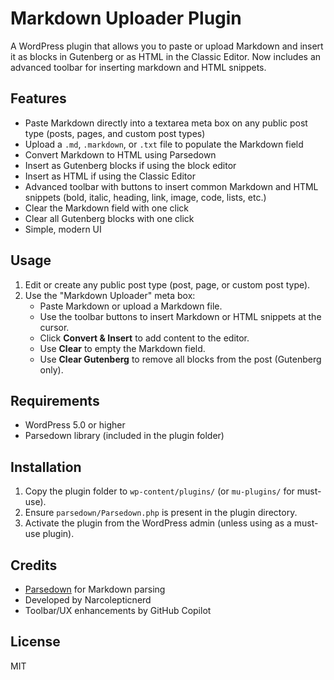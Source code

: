 # Markdown Uploader Plugin

A WordPress plugin that allows you to paste or upload Markdown and insert it as blocks in Gutenberg or as HTML in the Classic Editor. Now includes an advanced toolbar for inserting markdown and HTML snippets.

## Features
- Paste Markdown directly into a textarea meta box on any public post type (posts, pages, and custom post types)
- Upload a `.md`, `.markdown`, or `.txt` file to populate the Markdown field
- Convert Markdown to HTML using Parsedown
- Insert as Gutenberg blocks if using the block editor
- Insert as HTML if using the Classic Editor
- Advanced toolbar with buttons to insert common Markdown and HTML snippets (bold, italic, heading, link, image, code, lists, etc.)
- Clear the Markdown field with one click
- Clear all Gutenberg blocks with one click
- Simple, modern UI

## Usage
1. Edit or create any public post type (post, page, or custom post type).
2. Use the "Markdown Uploader" meta box:
   - Paste Markdown or upload a Markdown file.
   - Use the toolbar buttons to insert Markdown or HTML snippets at the cursor.
   - Click **Convert & Insert** to add content to the editor.
   - Use **Clear** to empty the Markdown field.
   - Use **Clear Gutenberg** to remove all blocks from the post (Gutenberg only).

## Requirements
- WordPress 5.0 or higher
- Parsedown library (included in the plugin folder)

## Installation
1. Copy the plugin folder to `wp-content/plugins/` (or `mu-plugins/` for must-use).
2. Ensure `parsedown/Parsedown.php` is present in the plugin directory.
3. Activate the plugin from the WordPress admin (unless using as a must-use plugin).

## Credits
- [Parsedown](https://parsedown.org/) for Markdown parsing
- Developed by Narcolepticnerd
- Toolbar/UX enhancements by GitHub Copilot

## License
MIT
